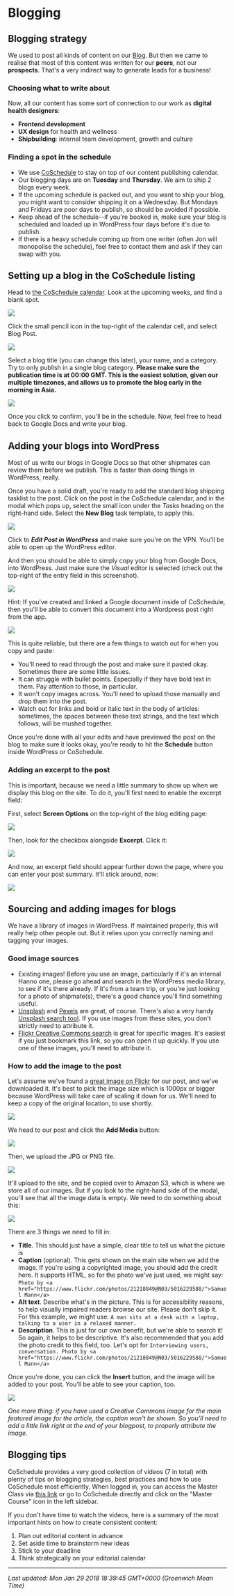 # Blogging

<h2>Blogging strategy</h2>
<p>We used to post all kinds of content on our <a href="https://hanno.co/blog">Blog</a>. But then we came to realise that most of this content was written for our <strong>peers</strong>, not our <strong>prospects</strong>. That's a very indirect way to generate leads for a business!</p>
<h3>Choosing what to write about</h3>
<p>Now, all our content has some sort of connection to our work as <strong>digital health designers</strong>:</p>
<ul>
<li><strong>Frontend development</strong></li>
<li><strong>UX design</strong> for health and wellness</li>
<li><strong>Shipbuilding</strong>: internal team development, growth and culture</li>
</ul>
<h3>Finding a spot in the schedule</h3>
<ul>
<li>We use <a href="https://coschedule.com/">CoSchedule</a> to stay on top of our content publishing calendar.</li>
<li>Our blogging days are on <strong>Tuesday</strong> and <strong>Thursday</strong>. We aim to ship 2 blogs every week.</li>
<li>If the upcoming schedule is packed out, and you want to ship your blog, you might want to consider shipping it on a Wednesday. But Mondays and Fridays are poor days to publish, so should be avoided if possible.</li>
<li>Keep ahead of the schedule--if you're booked in, make sure your blog is scheduled and loaded up in WordPress four days before it's due to publish.</li>
<li>If there is a heavy schedule coming up from one writer (often Jon will monopolise the schedule), feel free to contact them and ask if they can swap with you.</li>
</ul>
<h2>Setting up a blog in the CoSchedule listing</h2>
<p>Head to <a href="https://app.coschedule.com/#/calendar/">the CoSchedule calendar</a>. Look at the upcoming weeks, and find a blank spot.</p>


![](/images/1495449265-blogging1.png "")


<p>Click the small pencil icon in the top-right of the calendar cell, and select Blog Post.</p>


![](/images/1495449281-blogging2.png "")


<p>Select a blog title (you can change this later), your name, and a category. Try to only publish in a single blog category. <strong>Please make sure the publication time is at 00:00 GMT. This is the easiest solution, given our multiple timezones, and allows us to promote the blog early in the morning in Asia.</strong></p>


![](/images/1495449296-blogging3.png "")


<p>Once you click to confirm, you'll be in the schedule. Now, feel free to head back to Google Docs and write your blog.</p>
<h2>Adding your blogs into WordPress</h2>
<p>Most of us write our blogs in Google Docs so that other shipmates can review them before we publish. This is faster than doing things in WordPress, really.</p>
<p>Once you have a solid draft, you're ready to add the standard blog shipping tasklist to the post. Click on the post in the CoSchedule calendar, and in the modal which pops up, select the small icon under the <em>Tasks</em> heading on the right-hand side. Select the <strong>New Blog</strong> task template, to apply this.</p>


![](/images/1495449376-blogging4.png "")


<p>Click to <strong><em>Edit Post in WordPress</em></strong> and make sure you're on the VPN. You'll be able to open up the WordPress editor.</p>
<p>And then you should be able to simply copy your blog from Google Docs, into WordPress. Just make sure the <em>Visual</em> editor is selected (check out the top-right of the entry field in this screenshot).</p>


![](/images/1495449404-blogging5.png "")


<p>Hint: If you've created and linked a Google document inside of CoSchedule, then you'll be able to convert this document into a Wordpress post right from the app.</p>


![](/images/1495449413-blogging6.png "")


<p>This is quite reliable, but there are a few things to watch out for when you copy and paste:</p>
<ul>
<li>You'll need to read through the post and make sure it pasted okay. Sometimes there are some little issues.</li>
<li>It can struggle with bullet points. Especially if they have bold text in them. Pay attention to those, in particular.</li>
<li>It won't copy images across. You'll need to upload those manually and drop them into the post.</li>
<li>Watch out for links and bold or italic text in the body of articles: sometimes, the spaces between these text strings, and the text which follows, will be mushed together.</li>
</ul>
<p>Once you're done with all your edits and have previewed the post on the blog to make sure it looks okay, you're ready to hit the <strong>Schedule</strong> button inside WordPress or CoSchedule.</p>
<h3>Adding an excerpt to the post</h3>
<p>This is important, because we need a little summary to show up when we display this blog on the site. To do it, you'll first need to enable the excerpt field:</p>
<p>First, select <strong>Screen Options</strong> on the top-right of the blog editing page:</p>


![](/images/1495449459-blogging7.png "")


<p>Then, look for the checkbox alongside <strong>Excerpt</strong>. Click it:</p>


![](/images/1495449471-blogging8.png "")


<p>And now, an excerpt field should appear further down the page, where you can enter your post summary. It'll stick around, now:</p>


![](/images/1495449487-blogging9.png "")


<h2>Sourcing and adding images for blogs</h2>
<p>We have a library of images in WordPress. If maintained properly, this will really help other people out. But it relies upon you correctly naming and tagging your images.</p>
<h3>Good image sources</h3>
<ul>
<li>Existing images! Before you use an image, particularly if it's an internal Hanno one, please go ahead and search in the WordPress media library, to see if it's there already. If it's from a team trip, or you're just looking for a photo of shipmate(s), there's a good chance you'll find something useful.</li>
<li><a href="https://unsplash.com/">Unsplash</a>&nbsp;and <a href="https://www.pexels.com/">Pexels</a>&nbsp;are great, of course. There's also a very handy <a href="http://www.arthurweill.fr/Unsplash/en">Unsplash search tool</a>. If you use images from these sites, you don't strictly need to attribute it.</li>
<li><a href="https://www.flickr.com/search/?sort=relevance&amp;license=4%2C5%2C6%2C9%2C10&amp;text=personal%20goal&amp;advanced=1">Flickr Creative Commons search</a> is great for specific images. It's easiest if you just bookmark this link, so you can open it up quickly. If you use one of these images, you'll need to attribute it.</li>
</ul>
<h3>How to add the image to the post</h3>
<p>Let's assume we've found a <a href="https://www.flickr.com/photos/21218849@N03/5016229588/">great image on Flickr</a> for our post, and we've downloaded it. It's best to pick the image size which is 1000px or bigger because WordPress will take care of scaling it down for us. We'll need to keep a copy of the original location, to use shortly.</p>


![](/images/1495449524-blogging10.jpg "")


<p>We head to our post and click the <strong>Add Media</strong> button:</p>


![](/images/1495449537-blogging11.png "")


<p>Then, we upload the JPG or PNG file.</p>


![](/images/1495449550-blogging13.png "")


<p>It'll upload to the site, and be copied over to Amazon S3, which is where we store all of our images. But if you look to the right-hand side of the modal, you'll see that all the image data is empty. We need to do something about this:</p>


![](/images/1495449569-blogging14.png "")


<p>There are 3 things we need to fill in:</p>
<ul>
<li><strong>Title</strong>. This should just have a simple, clear title to tell us what the picture is</li>
<li><strong>Caption</strong> (optional). This gets shown on the main site when we add the image. If you're using a copyrighted image, you should add the credit here. It supports HTML, so for the photo we've just used, we might say: <code>Photo by &lt;a href="https://www.flickr.com/photos/21218849@N03/5016229588/"&gt;Samuel Mann&lt;/a&gt;</code></li>
<li><strong>Alt text</strong>. Describe what's in the picture. This is for accessibility reasons, to help visually impaired readers browse our site. Please don't skip it. For this example, we might use: <code>A man sits at a desk with a laptop, talking to a user in a relaxed manner.</code></li>
<li><strong>Description</strong>. This is just for our own benefit, but we're able to search it! So again, it helps to be descriptive. It's also recommended that you add the photo credit to this field, too. Let's opt for <code>Interviewing users, conversation. Photo by &lt;a href="https://www.flickr.com/photos/21218849@N03/5016229588/"&gt;Samuel Mann&lt;/a&gt;</code></li>
</ul>
<p>Once you're done, you can click the <strong>Insert</strong> button, and the image will be added to your post. You'll be able to see your caption, too.</p>


![](/images/1495449591-blogging15.png "")


<p><em>One more thing: if you have used a Creative Commons image for the main featured image for the article, the caption won't be shown. So you'll need to add a little link right at the end of your blogpost, to properly attribute the image.</em></p>
<h2>Blogging tips</h2>
<p>CoSchedule provides a very good collection of videos (7 in total) with plenty of tips on blogging strategies, best practices and how to use CoSchedule most efficiently. When logged in, you can access the Master Class via <a href="https://app.coschedule.com/#/course/1">this link</a> or go to CoSchedule directly and click on the "Master Course" icon in the left sidebar.</p>
<p>If you don't have time to watch the videos, here is a summary of the most important hints on how to create consistent content:</p>
<ol>
<li>Plan out editorial content in advance</li>
<li>Set aside time to brainstorm new ideas</li>
<li>Stick to your deadline</li>
<li>Think strategically on your editorial calendar</li>
</ol>

<hr />

_Last updated: Mon Jan 29 2018 18:39:45 GMT+0000 (Greenwich Mean Time)_